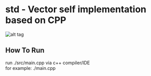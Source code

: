# std - Vector self implementation based on CPP

![alt tag](https://github.com/orel1212/MyWorks/blob/main/CPP/VectorImplementation/running_example.png)

## How To Run
run ./src/main.cpp via c++ compiler/IDE <br>
for example: ./main.cpp <br>
